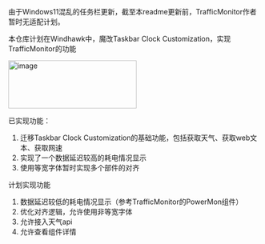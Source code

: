 由于Windows11混乱的任务栏更新，截至本readme更新前，TrafficMonitor作者暂时无适配计划。

本仓库计划在Windhawk中，魔改Taskbar Clock Customization，实现TrafficMonitor的功能

<img width="256" height="96" alt="image" src="https://github.com/user-attachments/assets/65733aab-7781-46f7-a997-565c63011924" />

已实现功能：
1. 迁移Taskbar Clock Customization的基础功能，包括获取天气、获取web文本、获取网速
2. 实现了一个数据延迟较高的耗电情况显示
3. 使用等宽字体暂时实现多个部件的对齐

计划实现功能
1. 数据延迟较低的耗电情况显示（参考TrafficMonitor的PowerMon组件）
2. 优化对齐逻辑，允许使用非等宽字体
3. 允许接入天气api
4. 允许查看组件详情
